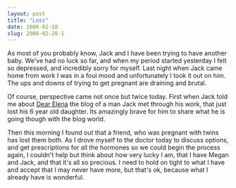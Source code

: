 ```yaml
---
layout: post
title: "Loss"
date: 2006-02-28
slug: 2006-02-28-1
---
```


As most of you probably know, Jack and I have been trying to have another baby.  We&apos;ve had no luck so far, and when my period started yesterday I felt so depressed, and incredibly sorry for myself.  Last night when Jack came home from work I was in a foul mood and unfortunately I took it out on him.  The ups and downs of trying to get pregnant are draining and brutal.  

Of course, perspective came not once but twice today.  First when Jack told me about  [Dear Elena](http://dearelena.wordpress.com/)  the blog of a man Jack met through his work, that just lost his 6 year old daughter.  Its amazingly brave for him to share what he is going though with the blog world.  

Then this morning I found out that a friend, who was pregnant with twins has lost them both.  As I drove myself to the doctor today to discuss options, and get prescriptions for all the hormones so we could begin the process again, I couldn&apos;t help but think about how very lucky I am, that I have Megan and Jack, and that it&apos;s all so precious.  I need to hold on tight to what I have and accept that I may never have more, but that&apos;s ok, because what I already have is wonderful.

